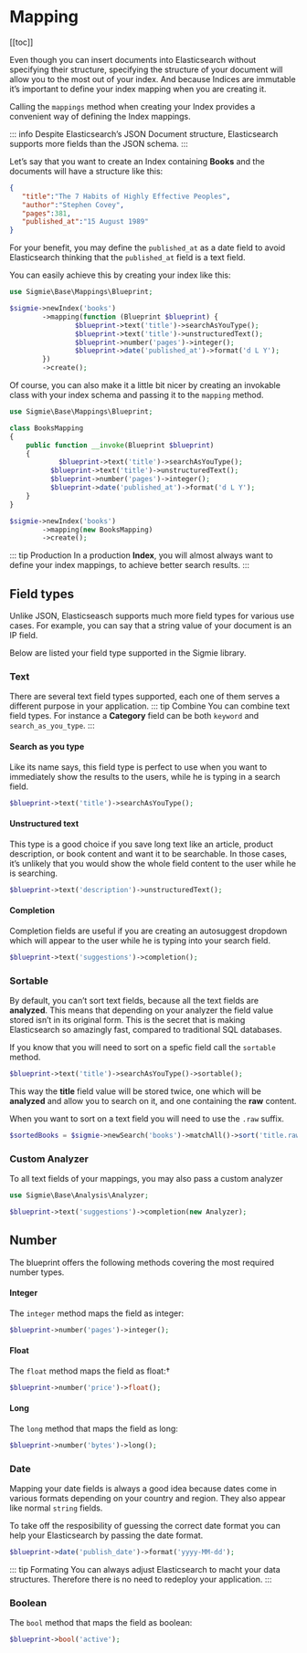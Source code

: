# Mapping 

[[toc]]

Even though you can insert documents into Elasticsearch without specifying their structure, specifying the structure of your document will allow you to the most out of your index. And because Indices are immutable it’s important to define your index mapping when you are creating it.

Calling the `mappings` method when creating your Index provides a convenient way of defining the Index mappings.

::: info
Despite Elasticsearch’s JSON Document structure, Elasticsearch supports more fields than the JSON schema.
::: 

Let’s say that you want to create an Index containing **Books**  and the documents will have a structure like this:
```json
{
   "title":"The 7 Habits of Highly Effective Peoples",
   "author":"Stephen Covey",
   "pages":381,
   "published_at":"15 August 1989"
}
```

For your benefit, you may define the `published_at` as a date field to avoid Elasticsearch thinking that the `published_at` field is a text field.

You can easily achieve this by creating your index like this:

```php
use Sigmie\Base\Mappings\Blueprint;

$sigmie->newIndex('books')
        ->mapping(function (Blueprint $blueprint) {					
                $blueprint->text('title')->searchAsYouType();
                $blueprint->text('title')->unstructuredText();
                $blueprint->number('pages')->integer();
                $blueprint->date('published_at')->format('d L Y');
        })
        ->create();
```

Of course, you can also make it a little bit nicer by creating an invokable class with your index schema and passing it to the `mapping`  method.

```php
use Sigmie\Base\Mappings\Blueprint;

class BooksMapping
{
    public function __invoke(Blueprint $blueprint)
    {
     		$blueprint->text('title')->searchAsYouType();
          $blueprint->text('title')->unstructuredText();
          $blueprint->number('pages')->integer();
          $blueprint->date('published_at')->format('d L Y');
    }
}

$sigmie->newIndex('books')
        ->mapping(new BooksMapping)
        ->create();
```

::: tip Production
In a production **Index**, you will almost always want to define your index mappings, to achieve better search results.
:::

## Field types
Unlike JSON, Elasticseasch supports much more field types for various use cases.
For example, you can say that a string value of your document is an IP field.

Below are listed your field type supported in the Sigmie library.

### Text
There are several text field types supported, each one of them serves a different purpose in your application.
::: tip Combine
You can combine text field types. For instance a **Category** field can be both `keyword` and `search_as_you_type`.
:::
#### Search as you type
Like its name says, this field type is perfect to use when you want to immediately show the results to the users, while he is typing in a search field.
```php
$blueprint->text('title')->searchAsYouType();
```

#### Unstructured text
This type is a good choice if you save long text like an article, product description, or book content and want it to be searchable. In those cases, it’s unlikely that you would show the whole field content to the user while he is searching. 
```php
$blueprint->text('description')->unstructuredText();
```

####  Completion
Completion fields are useful if you are creating an autosuggest dropdown which will appear to the user while he is typing into your search field.
```php
$blueprint->text('suggestions')->completion();
```

### Sortable
By default, you can’t sort text fields, because all the text fields are **analyzed**. This means that depending on your analyzer the field value stored isn’t in its original form. This is the secret that is making Elasticsearch so amazingly fast, compared to traditional SQL databases.

If you know that you will need to sort on a spefic field call the `sortable` method.
```php
$blueprint->text('title')->searchAsYouType()->sortable();
```

This way the **title** field value will be stored twice, one which will be **analyzed** and allow you to search on it, and one containing the **raw** content.

When you want to sort on a text field you will need to use the `.raw` suffix.
```php
$sortedBooks = $sigmie->newSearch('books')->matchAll()->sort('title.raw', 'asc')->get();
``` 

### Custom Analyzer
To all text fields of your mappings, you may also pass a custom analyzer
```php
use Sigmie\Base\Analysis\Analyzer;

$blueprint->text('suggestions')->completion(new Analyzer);
```

## Number
The blueprint offers the following methods covering the most required number types.
 
#### Integer
The `integer` method maps the field as integer:

```php
$blueprint->number('pages')->integer();
```

#### Float
The `float` method maps the field as float:†
```php
$blueprint->number('price')->float();
```

#### Long

The `long` method that maps the field as long:

```php
$blueprint->number('bytes')->long();
```
### Date
Mapping your date fields is always a good idea because dates come in various formats depending on your country and region. They also appear like normal `string` fields.

To take off the resposibility of guessing the correct date format you can help your Elasticsearch by passing the date format.

```php
$blueprint->date('publish_date')->format('yyyy-MM-dd');
```

::: tip Formating
You can always adjust Elasticsearch to macht your data structures. Therefore there is no need to redeploy your application.
:::

### Boolean
The `bool` method that maps the field as boolean:
```php
$blueprint->bool('active');
```